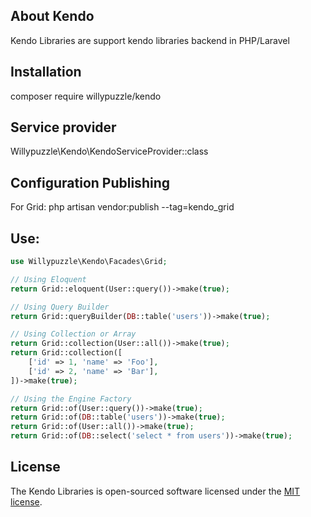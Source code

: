 ## About Kendo

Kendo Libraries are support kendo libraries backend in PHP/Laravel

## Installation

composer require willypuzzle/kendo

## Service provider

Willypuzzle\Kendo\KendoServiceProvider::class

## Configuration Publishing

For Grid:
php artisan vendor:publish --tag=kendo_grid

## Use:

```php
use Willypuzzle\Kendo\Facades\Grid;

// Using Eloquent
return Grid::eloquent(User::query())->make(true);

// Using Query Builder
return Grid::queryBuilder(DB::table('users'))->make(true);

// Using Collection or Array
return Grid::collection(User::all())->make(true);
return Grid::collection([
    ['id' => 1, 'name' => 'Foo'],
    ['id' => 2, 'name' => 'Bar'],
])->make(true);

// Using the Engine Factory
return Grid::of(User::query())->make(true);
return Grid::of(DB::table('users'))->make(true);
return Grid::of(User::all())->make(true);
return Grid::of(DB::select('select * from users'))->make(true);
```

## License

The Kendo Libraries is open-sourced software licensed under the [MIT license](http://opensource.org/licenses/MIT).
